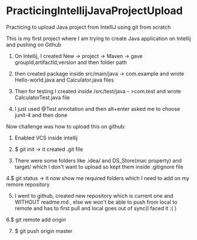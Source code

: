 # PracticingIntellijJavaProjectUpload
Practicing to upload Java project from IntelliJ using git from scratch

This is my first project where I am trying to create Java application on Intellij and pushing on Github

1. On Intellij, I created New -> project -> Maven ->  gave groupId,artifactId,version and then folder path

2. then created package inside src/main/java -> com.example and wrote Hello-world.java and Calculator.java files

3. Then for testing I created inside /src/test/java - >com.test and wrote CalculatorTest.java file

4. I just used @Test annotation and then alt+enter asked me to choose junit-4 and then done


Now challenge was how to upload this on github:

1. Enabled VCS inside intellij

2. $ git init -> it created .git file

3. There were some folders like .idea/ and DS_Store(mac property) and target/ which I don't want to upload so kept them inside .gitignore file

4.$ git status -> it now show me required folders which I need to add on my remore repository

5. I went to github, created new repository which is current one and WITHOUT readme.md , else we won't be able to push from local to remote and has to first pull and local goes out of sync(I faced it :( )

6.$ git remote add origin <repo-name>

7. $ git push origin master
